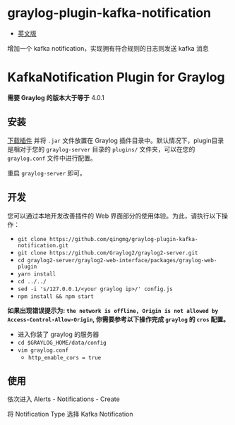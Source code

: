 # graylog-plugin-kafka-notification

* [英文版](./README.md)

增加一个 kafka notification，实现拥有符合规则的日志则发送 kafka 消息


# KafkaNotification Plugin for Graylog

**需要 Graylog 的版本大于等于** 4.0.1 

安装
------------

[下载插件](https://github.com/qingmg/graylog-plugin-kafka-notification/releases) 并将 `.jar` 文件放置在 Graylog 插件目录中。默认情况下，plugin目录是相对于您的 `graylog-server` 目录的 `plugins/` 文件夹，可以在您的 `graylog.conf` 文件中进行配置。

重启 `graylog-server` 即可。

开发
-----------

您可以通过本地开发改善插件的 Web 界面部分的使用体验。为此，请执行以下操作：

* `git clone https://github.com/qingmg/graylog-plugin-kafka-notification.git`
* `git clone https://github.com/Graylog2/graylog2-server.git`
* `cd graylog2-server/graylog2-web-interface/packages/graylog-web-plugin`
* `yarn install`
* `cd ../../`
* `sed -i 's/127.0.0.1/<your graylog ip>/' config.js`
* `npm install && npm start`

__如果出现错误提示为: `the network is offline, Origin is not allowed by Access-Control-Allow-Origin`, 你需要参考以下操作完成 `graylog` 的 `cros` 配置。__

* 进入你装了 graylog 的服务器
* `cd $GRAYLOG_HOME/data/config`
* `vim graylog.conf`
    * `http_enable_cors = true`

使用
-----

依次进入 Alerts - Notifications - Create

将 Notification Type 选择 Kafka Notification